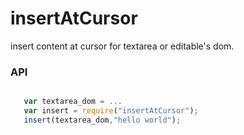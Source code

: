 insertAtCursor
==============

insert content at cursor  for textarea or editable's dom.

### API

```javascript

   var textarea_dom = ...
   var insert = require("insertAtCursor");
   insert(textarea_dom,"hello world");

```
